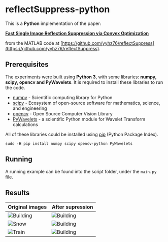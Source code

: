 # reflectSuppress-python
This is a **Python** implementation of the paper:

[**Fast Single Image Reflection Suppression via Convex Optimization**](https://openaccess.thecvf.com/content_CVPR_2019/papers/Yang_Fast_Single_Image_Reflection_Suppression_via_Convex_Optimization_CVPR_2019_paper.pdf)

from the MATLAB code at [https://github.com/yyhz76/reflectSuppress](https://github.com/yyhz76/reflectSuppress).


## Prerequisites

The experiments were built using **Python 3**, with some libraries: **numpy, scipy,  opencv and PyWavelets**. It is required to install these libraries to run the code.

* [numpy](http://www.numpy.org/) - Scientific computing library for Python
* [scipy](https://www.scipy.org/) - Ecosystem of open-source software for mathematics, science, and engineering
* [opencv](https://www.opencv.org/) - Open Source Computer Vision Library
* [PyWavelets](http://matplotlib.org/) - a scientific Python module for Wavelet Transform calculations

All of these libraries could be installed using [pip](https://pypi.python.org/pypi/pip) (Python Package Index).

```
sudo -H pip install numpy scipy opencv-python PyWavelets
```


## Running

A running example can be found into the script folder, under the `main.py` file.


## Results

Original images | After supression
--- | ---
![Building](figures/building.jpg) | ![Building](output/building_h0.033_eps1e-08.jpg)
![Snow](figures/snow.jpg) | ![Building](output/snow_h0.033_eps1e-08.jpg)
![Train](figures/train.jpg) | ![Building](output/train_h0.033_eps1e-08.jpg)


